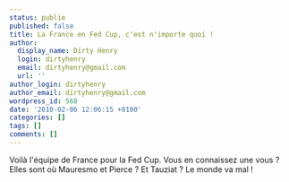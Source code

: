 ```yaml
---
status: publie
published: false
title: La France en Fed Cup, c'est n'importe quoi !
author:
  display_name: Dirty Henry
  login: dirtyhenry
  email: dirtyhenry@gmail.com
  url: ''
author_login: dirtyhenry
author_email: dirtyhenry@gmail.com
wordpress_id: 568
date: '2010-02-06 12:06:15 +0100'
categories: []
tags: []
comments: []
---
```

Voilà l'équipe de France pour la Fed Cup. Vous en connaissez une vous ? Elles sont où Mauresmo et Pierce ? Et Tauziat ? Le monde va mal !
